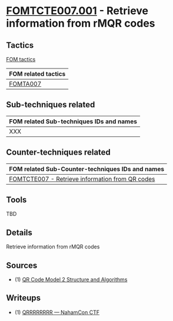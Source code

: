 # [FOMTCTE007.001](https://github.com/blue101010/FOM/blob/main/countertechniques/FOMCTE007.001.md) - Retrieve information from rMQR codes


## Tactics

[FOM tactics](https://github.com/blue101010/FOM/blob/main/tactics/tactics.md)

| FOM related tactics  |
| --------------------------------------- |
| [FOMTA007](https://github.com/blue101010/FOM/blob/main/tactics/FOMTA007.md)   |


## Sub-techniques related

| FOM related  Sub-techniques IDs and names|
| ------------------------------------------------------------ |
|  XXX   |

## Counter-techniques related

| FOM related  Sub-Counter-techniques IDs and names|
| ------------------------------------------------------------ |
|  [FOMTCTE007 - Retrieve information from QR codes](https://github.com/blue101010/FOM/blob/main/countertechniques/FOMCTE007.md)     |

## Tools

TBD

## Details

Retrieve information from rMQR codes

## Sources

- (1) [QR Code Model 2 Structure and Algorithms](https://franckybox.com/wp-content/uploads/qrcode.pdf)

## Writeups 

- (1) [QRRRRRRRR — NahamCon CTF](https://medium.com/@inferiorak/qrrrrrrrr-nahamcon-ctf-2024-writeup-by-inferiorak-063406df187e)
